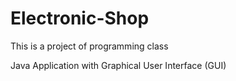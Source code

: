 # Electronic-Shop

This is a project of programming class

Java Application with Graphical User Interface (GUI)

